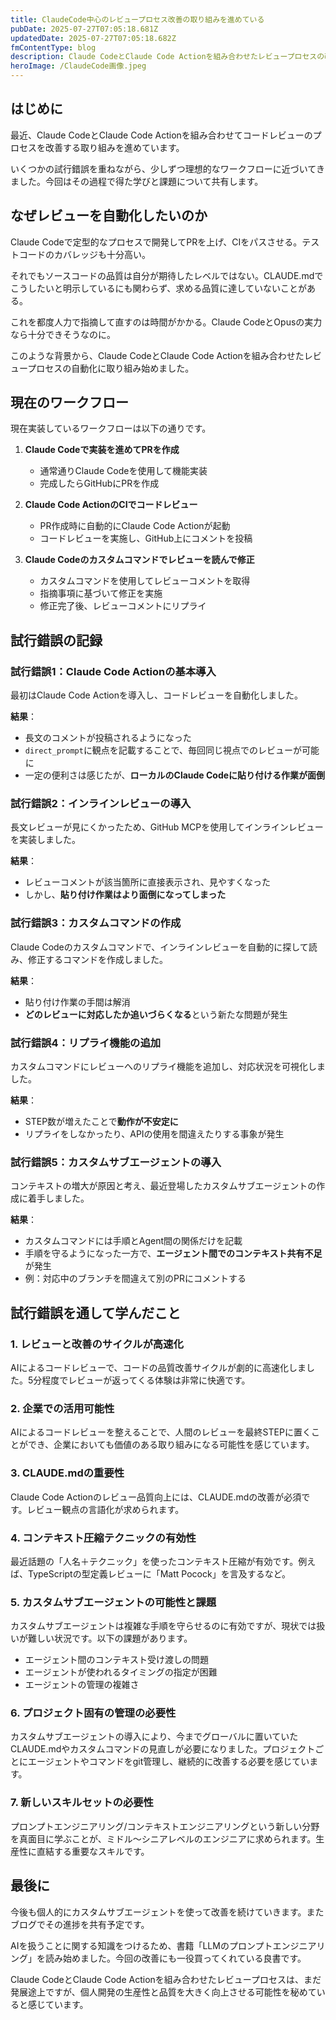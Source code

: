```yaml
---
title: ClaudeCode中心のレビュープロセス改善の取り組みを進めている
pubDate: 2025-07-27T07:05:18.681Z
updatedDate: 2025-07-27T07:05:18.682Z
fmContentType: blog
description: Claude CodeとClaude Code Actionを組み合わせたレビュープロセスの改善について、試行錯誤の記録と学び
heroImage: /ClaudeCode画像.jpeg
---
```


## はじめに

最近、Claude CodeとClaude Code Actionを組み合わせてコードレビューのプロセスを改善する取り組みを進めています。

いくつかの試行錯誤を重ねながら、少しずつ理想的なワークフローに近づいてきました。今回はその過程で得た学びと課題について共有します。

## なぜレビューを自動化したいのか

Claude Codeで定型的なプロセスで開発してPRを上げ、CIをパスさせる。テストコードのカバレッジも十分高い。

それでもソースコードの品質は自分が期待したレベルではない。CLAUDE.mdでこうしたいと明示しているにも関わらず、求める品質に達していないことがある。

これを都度人力で指摘して直すのは時間がかかる。Claude CodeとOpusの実力なら十分できそうなのに。

このような背景から、Claude CodeとClaude Code Actionを組み合わせたレビュープロセスの自動化に取り組み始めました。

## 現在のワークフロー

現在実装しているワークフローは以下の通りです。

1. **Claude Codeで実装を進めてPRを作成**
   - 通常通りClaude Codeを使用して機能実装
   - 完成したらGitHubにPRを作成

2. **Claude Code ActionのCIでコードレビュー**
   - PR作成時に自動的にClaude Code Actionが起動
   - コードレビューを実施し、GitHub上にコメントを投稿

3. **Claude Codeのカスタムコマンドでレビューを読んで修正**
   - カスタムコマンドを使用してレビューコメントを取得
   - 指摘事項に基づいて修正を実施
   - 修正完了後、レビューコメントにリプライ

## 試行錯誤の記録

### 試行錯誤1：Claude Code Actionの基本導入

最初はClaude Code Actionを導入し、コードレビューを自動化しました。

**結果**：
- 長文のコメントが投稿されるようになった
- `direct_prompt`に観点を記載することで、毎回同じ視点でのレビューが可能に
- 一定の便利さは感じたが、**ローカルのClaude Codeに貼り付ける作業が面倒**

### 試行錯誤2：インラインレビューの導入

長文レビューが見にくかったため、GitHub MCPを使用してインラインレビューを実装しました。

**結果**：
- レビューコメントが該当箇所に直接表示され、見やすくなった
- しかし、**貼り付け作業はより面倒になってしまった**

### 試行錯誤3：カスタムコマンドの作成

Claude Codeのカスタムコマンドで、インラインレビューを自動的に探して読み、修正するコマンドを作成しました。

**結果**：
- 貼り付け作業の手間は解消
- **どのレビューに対応したか追いづらくなる**という新たな問題が発生

### 試行錯誤4：リプライ機能の追加

カスタムコマンドにレビューへのリプライ機能を追加し、対応状況を可視化しました。

**結果**：
- STEP数が増えたことで**動作が不安定に**
- リプライをしなかったり、APIの使用を間違えたりする事象が発生

### 試行錯誤5：カスタムサブエージェントの導入

コンテキストの増大が原因と考え、最近登場したカスタムサブエージェントの作成に着手しました。

**結果**：
- カスタムコマンドには手順とAgent間の関係だけを記載
- 手順を守るようになった一方で、**エージェント間でのコンテキスト共有不足**が発生
- 例：対応中のブランチを間違えて別のPRにコメントする

## 試行錯誤を通して学んだこと

### 1. レビューと改善のサイクルが高速化

AIによるコードレビューで、コードの品質改善サイクルが劇的に高速化しました。5分程度でレビューが返ってくる体験は非常に快適です。

### 2. 企業での活用可能性

AIによるコードレビューを整えることで、人間のレビューを最終STEPに置くことができ、企業においても価値のある取り組みになる可能性を感じています。

### 3. CLAUDE.mdの重要性

Claude Code Actionのレビュー品質向上には、CLAUDE.mdの改善が必須です。レビュー観点の言語化が求められます。

### 4. コンテキスト圧縮テクニックの有効性

最近話題の「人名＋テクニック」を使ったコンテキスト圧縮が有効です。例えば、TypeScriptの型定義レビューに「Matt Pocock」を言及するなど。

### 5. カスタムサブエージェントの可能性と課題

カスタムサブエージェントは複雑な手順を守らせるのに有効ですが、現状では扱いが難しい状況です。以下の課題があります。

- エージェント間のコンテキスト受け渡しの問題
- エージェントが使われるタイミングの指定が困難
- エージェントの管理の複雑さ

### 6. プロジェクト固有の管理の必要性

カスタムサブエージェントの導入により、今までグローバルに置いていたCLAUDE.mdやカスタムコマンドの見直しが必要になりました。プロジェクトごとにエージェントやコマンドをgit管理し、継続的に改善する必要を感じています。

### 7. 新しいスキルセットの必要性

プロンプトエンジニアリング/コンテキストエンジニアリングという新しい分野を真面目に学ぶことが、ミドル〜シニアレベルのエンジニアに求められます。生産性に直結する重要なスキルです。

## 最後に

今後も個人的にカスタムサブエージェントを使って改善を続けていきます。またブログでその進捗を共有予定です。

AIを扱うことに関する知識をつけるため、書籍「LLMのプロンプトエンジニアリング」を読み始めました。今回の改善にも一役買ってくれている良書です。

Claude CodeとClaude Code Actionを組み合わせたレビュープロセスは、まだ発展途上ですが、個人開発の生産性と品質を大きく向上させる可能性を秘めていると感じています。
